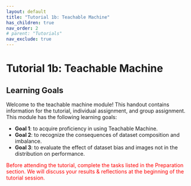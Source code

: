 ```yaml
---
layout: default
title: "Tutorial 1b: Teachable Machine"
has_children: true
nav_order: 2
# parent: "Tutorials"
nav_exclude: true
---
```


# Tutorial 1b: Teachable Machine

## Learning Goals

Welcome to the teachable machine module! This handout contains information for the tutorial, individual assignment, and group assignment. This module has the following learning goals:  
 - **Goal 1**: to acquire proficiency in using Teachable Machine.
 - **Goal 2**: to recognize the consequences of dataset composition and imbalance.
 - **Goal 3**: to evaluate the effect of dataset bias and images not in the distribution on performance.

<p style="color:red"> Before attending the tutorial, complete the tasks listed in the Preparation section. We will discuss your results & reflections at the beginning of the tutorial session. </p>
